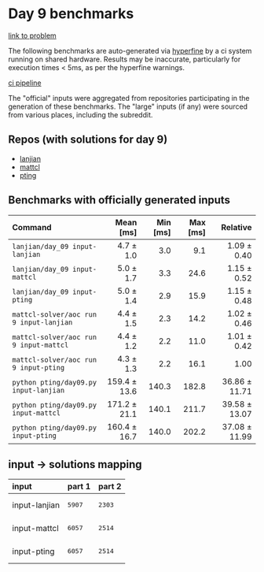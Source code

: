 # Day 9 benchmarks

[link to problem](http://adventofcode.com/2022/day/9)

The following benchmarks are auto-generated via [hyperfine](https://github.com/sharkdp/hyperfine) by a ci system running on shared hardware. Results may be inaccurate, particularly for execution times < 5ms, as per the hyperfine warnings.

[ci pipeline](http://ci.papercode.net:8080/teams/aoc2022/pipelines/aoc-compare-2022)

The "official" inputs were aggregated from repositories participating in the generation of these benchmarks. The "large" inputs (if any) were sourced from various places, including the subreddit.

## Repos (with solutions for day 9)


- [lanjian](https://github.com/LanJian/aoc-2022)
- [mattcl](https://github.com/mattcl/aoc2022)
- [pting](https://github.com/pting/aoc2022)

## Benchmarks with officially generated inputs
| Command | Mean [ms] | Min [ms] | Max [ms] | Relative |
|:---|---:|---:|---:|---:|
| `lanjian/day_09 input-lanjian` | 4.7 ± 1.0 | 3.0 | 9.1 | 1.09 ± 0.40 |
| `lanjian/day_09 input-mattcl` | 5.0 ± 1.7 | 3.3 | 24.6 | 1.15 ± 0.52 |
| `lanjian/day_09 input-pting` | 5.0 ± 1.4 | 2.9 | 15.9 | 1.15 ± 0.48 |
| `mattcl-solver/aoc run 9 input-lanjian` | 4.4 ± 1.5 | 2.3 | 14.2 | 1.02 ± 0.46 |
| `mattcl-solver/aoc run 9 input-mattcl` | 4.4 ± 1.2 | 2.2 | 11.0 | 1.01 ± 0.42 |
| `mattcl-solver/aoc run 9 input-pting` | 4.3 ± 1.3 | 2.2 | 16.1 | 1.00 |
| `python pting/day09.py input-lanjian` | 159.4 ± 13.6 | 140.3 | 182.8 | 36.86 ± 11.71 |
| `python pting/day09.py input-mattcl` | 171.2 ± 21.1 | 140.1 | 211.7 | 39.58 ± 13.07 |
| `python pting/day09.py input-pting` | 160.4 ± 16.7 | 140.0 | 202.2 | 37.08 ± 11.99 |

## input -> solutions mapping
|input|part 1|part 2|
|:---|:---|:---|
|input-lanjian|<pre>5907</pre>|<pre>2303</pre>|
|input-mattcl|<pre>6057</pre>|<pre>2514</pre>|
|input-pting|<pre>6057</pre>|<pre>2514</pre>|
